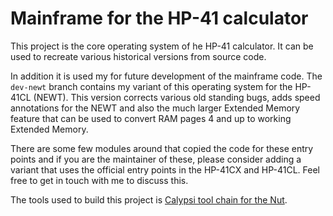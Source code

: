 Mainframe for the HP-41 calculator
===================================

This project is the core operating system of he HP-41 calculator.
It can be used to recreate various historical versions from source
code.

In addition it is used my for future development of the mainframe
code. The `dev-newt` branch contains my variant of this operating
system for the HP-41CL (NEWT). This version corrects various old
standing bugs, adds speed annotations for the NEWT and also the much
larger Extended Memory feature that can be used to convert RAM pages 4
and up to working Extended Memory.

There are some few modules around that copied the code for these entry
points and if you are the maintainer of these, please consider adding
a variant that uses the official entry points in the HP-41CX and
HP-41CL. Feel free to get in touch with me to discuss this.

The tools used to build this project is
[Calypsi tool chain for the Nut](https://www.calypsi.cc/).
